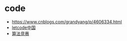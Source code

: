 # code
- https://www.cnblogs.com/grandyang/p/4606334.html
- [letcode中国](https://leetcode-cn.com/problemset/all/)
- [算法竞赛](https://github.com/sserdoubleh/ACM/blob/master/knowledge/%E5%8A%A8%E6%80%81%E8%A7%84%E5%88%92%E4%BC%98%E5%8C%96.ppt)